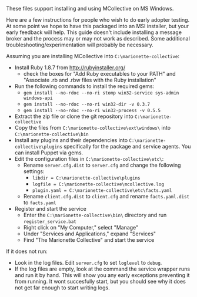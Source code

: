 These files support installing and using MCollective on MS Windows.

Here are a few instructions for people who wish to do early adopter testing. At some point we hope to have this packaged into an MSI installer, but your early feedback will help. This guide doesn't include installing a message broker and the process may or may not work as described. Some additional troubleshooting/experimentation will probably be necessary.

Assuming you are installing MCollective into `C:\marionette-collective`:

 * Install Ruby 1.8.7 from <http://rubyinstaller.org/>
      * check the boxes for "Add Ruby executables to your PATH" and "Associate .rb and .rbw files with the Ruby installation"
 * Run the following commands to install the required gems:
      * `gem install --no-rdoc --no-ri stomp win32-service sys-admin windows-api`
      * `gem install --no-rdoc --no-ri win32-dir -v 0.3.7`
      * `gem install --no-rdoc --no-ri win32-process -v 0.5.5`
 * Extract the zip file or clone the git repository into `C:\marionette-collective`
 * Copy the files from `C:\marionette-collective\ext\windows\` into `C:\marionette-collective\bin`
 * Install any plugins and their dependencies into `C:\marionette-collective\plugins`
   specifically for the package and service agents. You can install Puppet via gems.
 * Edit the configuration files in `C:\marionette-collective\etc\`:
      * Rename `server.cfg.dist` to `server.cfg` and change the following settings:
         * `libdir = C:\marionette-collective\plugins`
         * `logfile = C:\marionette-collective\mcollective.log`
         * `plugin.yaml = C:\marionette-collective\etc\facts.yaml`
      * Rename `client.cfg.dist` to `client.cfg` and rename `facts.yaml.dist` to `facts.yaml`
 * Register and start the service
      * Enter the `C:\marionette-collective\bin\` directory and run `register_service.bat`
      * Right click on "My Computer," select "Manage"
      * Under "Services and Applications," expand "Services"
      * Find "The Marionette Collective" and start the service

If it does not run:

 * Look in the log files. Edit `server.cfg` to set `loglevel` to `debug`. 
 * If the log files are empty, look at the command the service wrapper runs and run it by hand. This will show you any early exceptions preventing it from running. It wont succesfully start, but you should see why it does not get far enough to start writing logs.
 